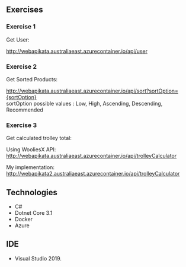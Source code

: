 ## Exercises

### Exercise 1
Get User:

http://webapikata.australiaeast.azurecontainer.io/api/user



### Exercise 2
Get Sorted Products:

http://webapikata.australiaeast.azurecontainer.io/api/sort?sortOption={sortOption}   
sortOption possible values : Low, High, Ascending, Descending, Recommended


### Exercise 3
Get calculated trolley total:

Using WooliesX API:
http://webapikata.australiaeast.azurecontainer.io/api/trolleyCalculator

My implementation:
http://webapikata2.australiaeast.azurecontainer.io/api/trolleyCalculator



## Technologies
- C#
- Dotnet Core 3.1
- Docker
- Azure

## IDE
- Visual Studio 2019.
